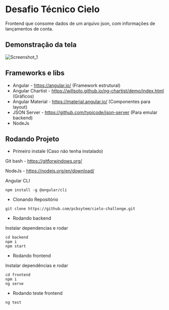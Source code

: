 # Desafio Técnico Cielo

Frontend que consome dados de um arquivo json, com informações de lançamentos de conta.

## Demonstração da tela

![Screenshot_1](https://user-images.githubusercontent.com/19713358/96488541-8716db00-1214-11eb-8358-6f2ea6b0a25b.png)

## Frameworks e libs

- Angular - <a href="https://angular.io/">https://angular.io/</a> (Framework estrutural)
- Angular Chartist - <a href="https://willsoto.github.io/ng-chartist/demo/index.html">https://willsoto.github.io/ng-chartist/demo/index.html</a> (Gráficos)
- Angular Material - <a href="https://material.angular.io/">https://material.angular.io/</a> (Componentes para layout)
- JSON Server - <a href="https://github.com/typicode/json-server">https://github.com/typicode/json-server</a> (Para emular backend)
- NodeJs

## Rodando Projeto

- Primeiro instale (Caso não tenha instalado)

Git bash - <a href="https://gitforwindows.org/">https://gitforwindows.org/</a>

NodeJs - <a href="https://nodejs.org/en/download/">https://nodejs.org/en/download/</a>

Angular CLI

```
npm install -g @angular/cli
```

- Clonando Repositório

```
git clone https://github.com/pcbsytem/cielo-challenge.git
```

- Rodando backend

Instalar dependencias e rodar

```
cd backend
npm i
npm start
```

- Rodando frontend

Instalar dependências e rodar

```
cd frontend
npm i
ng serve
```

- Rodando teste frontend

```
ng test
```
